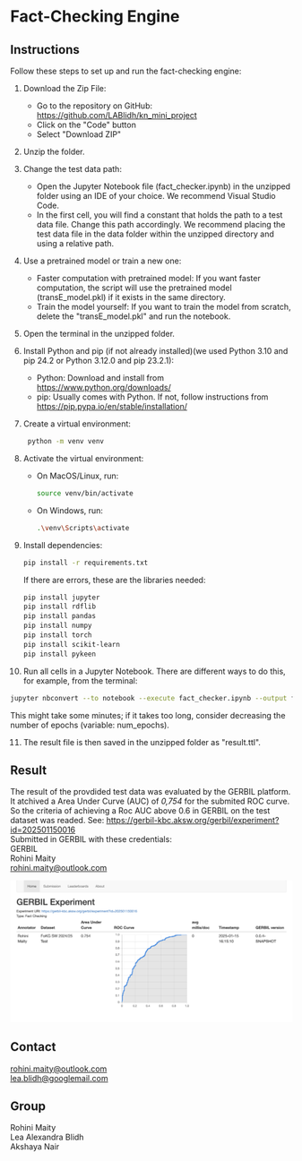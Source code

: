 # Fact-Checking Engine 

## Instructions

Follow these steps to set up and run the fact-checking engine:

1. Download the Zip File:
   - Go to the repository on GitHub: https://github.com/LABlidh/kn_mini_project
   - Click on the "Code" button
   - Select "Download ZIP"

2. Unzip the folder.

3. Change the test data path:
   - Open the Jupyter Notebook file (fact_checker.ipynb) in the unzipped folder using an IDE of your choice. We recommend Visual Studio Code.
   - In the first cell, you will find a constant that holds the path to a test data file. Change this path accordingly. We recommend placing the test data file in the data folder within the unzipped directory and using a relative path.

4. Use a pretrained model or train a new one:
   - Faster computation with pretrained model: If you want faster computation, the script will use the pretrained model (transE_model.pkl) if it exists in the same directory.
   - Train the model yourself: If you want to train the model from scratch, delete the "transE_model.pkl" and run the notebook.

5. Open the terminal in the unzipped folder.

6. Install Python and pip (if not already installed)(we used Python 3.10 and pip 24.2 or Python 3.12.0 and pip 23.2.1):
   - Python: Download and install from https://www.python.org/downloads/
   - pip: Usually comes with Python. If not, follow instructions from https://pip.pypa.io/en/stable/installation/

7. Create a virtual environment: 
   ```bash
    python -m venv venv
    ```

8. Activate the virtual environment:
   - On MacOS/Linux, run:
     ```bash
     source venv/bin/activate
     ```
   - On Windows, run:
     ```bash
     .\venv\Scripts\activate
     ```

9. Install dependencies:
     ```bash
     pip install -r requirements.txt
     ```
     If there are errors, these are the libraries needed: 
      ```bash
      pip install jupyter
      pip install rdflib
      pip install pandas
      pip install numpy
      pip install torch
      pip install scikit-learn
      pip install pykeen
      ```

10. Run all cells in a Jupyter Notebook. There are different ways to do this, for example, from the terminal: 
   ```bash 
   jupyter nbconvert --to notebook --execute fact_checker.ipynb --output fact_checker.ipynb 
   ```
   This might take some minutes; if it takes too long, consider decreasing the number of epochs (variable: num_epochs).

11. The result file is then saved in the unzipped folder as "result.ttl".

## Result
The result of the provdided test data was evaluated by the GERBIL platform. It atchived a Area Under Curve (AUC) of *0,754* for the submited ROC curve. So the criteria of achieving a Roc AUC above 0.6 in GERBIL on the test dataset was readed. See: https://gerbil-kbc.aksw.org/gerbil/experiment?id=202501150016
<br>
Submitted in GERBIL with these credentials:<br>
GERBIL <br>
Rohini Maity <br>
rohini.maity@outlook.com <br> 

![GERBIL Experiment run on result.ttl](GERBIL_ss.png)

## Contact
rohini.maity@outlook.com <br>
lea.blidh@googlemail.com

## Group 
Rohini Maity <br>
Lea Alexandra Blidh <br>
Akshaya Nair
